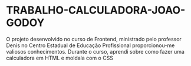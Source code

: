 # TRABALHO-CALCULADORA-JOAO-GODOY
O projeto desenvolvido no curso de Frontend, ministrado pelo professor Denis no Centro Estadual de Educação Profissional proporcionou-me valiosos conhecimentos. Durante o curso, aprendi sobre como fazer uma calculadora em HTML e moldala com o CSS
